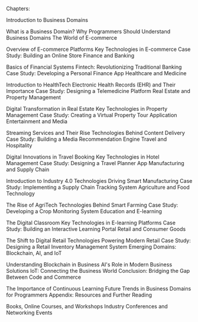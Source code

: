 Chapters:

Introduction to Business Domains

What is a Business Domain?
Why Programmers Should Understand Business Domains
The World of E-commerce

Overview of E-commerce Platforms
Key Technologies in E-commerce
Case Study: Building an Online Store
Finance and Banking

Basics of Financial Systems
Fintech: Revolutionizing Traditional Banking
Case Study: Developing a Personal Finance App
Healthcare and Medicine

Introduction to HealthTech
Electronic Health Records (EHR) and Their Importance
Case Study: Designing a Telemedicine Platform
Real Estate and Property Management

Digital Transformation in Real Estate
Key Technologies in Property Management
Case Study: Creating a Virtual Property Tour Application
Entertainment and Media

Streaming Services and Their Rise
Technologies Behind Content Delivery
Case Study: Building a Media Recommendation Engine
Travel and Hospitality

Digital Innovations in Travel Booking
Key Technologies in Hotel Management
Case Study: Designing a Travel Planner App
Manufacturing and Supply Chain

Introduction to Industry 4.0
Technologies Driving Smart Manufacturing
Case Study: Implementing a Supply Chain Tracking System
Agriculture and Food Technology

The Rise of AgriTech
Technologies Behind Smart Farming
Case Study: Developing a Crop Monitoring System
Education and E-learning

The Digital Classroom
Key Technologies in E-learning Platforms
Case Study: Building an Interactive Learning Portal
Retail and Consumer Goods

The Shift to Digital Retail
Technologies Powering Modern Retail
Case Study: Designing a Retail Inventory Management System
Emerging Domains: Blockchain, AI, and IoT

Understanding Blockchain in Business
AI's Role in Modern Business Solutions
IoT: Connecting the Business World
Conclusion: Bridging the Gap Between Code and Commerce

The Importance of Continuous Learning
Future Trends in Business Domains for Programmers
Appendix: Resources and Further Reading

Books, Online Courses, and Workshops
Industry Conferences and Networking Events
